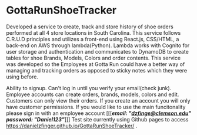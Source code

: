 # GottaRunShoeTracker

Developed a service to create, track and store history of shoe orders performed at all 4 store locations in South Carolina.
This service follows C.R.U.D principles and utilizes a front-end using React.js, CSS/HTML, a back-end on AWS through
lambda(Python). Lambda works with Cognito for user storage and authentication and communicates to DynamoDB to
create tables for shoe Brands, Models, Colors and order contents. This service was developed so the Employees at Gotta
Run could have a better way of managing and tracking orders as opposed to sticky notes which they were using before.

Ability to signup. Can't log in until you verify your email(check junk). Employee accounts can create orders, brands, models, colors and edit. Customers can only view their orders. 
If you create an account you will only have customer permissions. If you would like to use the main funcitonality please sign in with an employee account [[[***email: "dzfinge@clemson.edu" password: "Daniel123"***]]]
Test site currently using Github pages to access https://danielzfinger.github.io/GottaRunShoeTracker/ .

